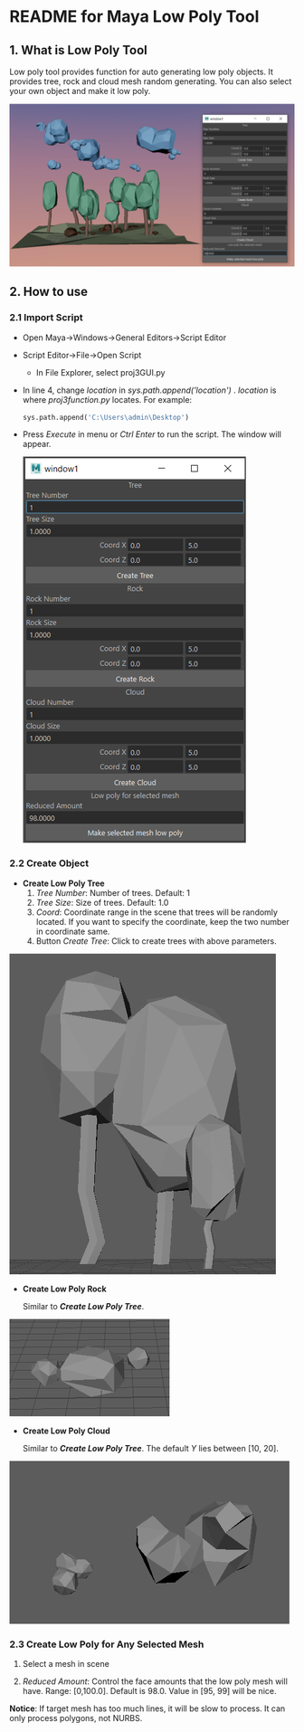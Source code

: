 <!-- # Maya-Low-Poly-Tool -->
# README for Maya Low Poly Tool

## 1. What is Low Poly Tool

Low poly tool provides function for auto generating low poly objects. It provides tree, rock and cloud mesh random generating. You can also select your own object and make it low poly.

![overview](./pic/main.png)

## 2. How to use

### 2.1 Import Script

- Open Maya->Windows->General Editors->Script Editor

- Script Editor->File->Open Script

  - In File Explorer, select proj3GUI.py

- In line 4, change _location_ in _sys.path.append('location')_ . _location_ is where _proj3function.py_ locates. For example:

  ```python
  sys.path.append('C:\Users\admin\Desktop')
  ```

- Press _Execute_ in menu or _Ctrl Enter_ to run the script. The window will appear.

  ![window](./pic/window.png)

### 2.2 Create Object

- **Create Low Poly Tree**
  1. _Tree Number_: Number of trees. Default: 1
  2. _Tree Size_: Size of trees. Default: 1.0
  3. _Coord_: Coordinate range in the scene that trees will be randomly located. If you want to specify the coordinate, keep the two number in coordinate same.
  4. Button _Create Tree_: Click to create trees with above parameters.

![tree](./pic/tree.png)

- **Create Low Poly Rock**

  Similar to _**Create Low Poly Tree**_.

![rock](./pic/rock.png)

- **Create Low Poly Cloud**

  Similar to _**Create Low Poly Tree**_. The default _Y_ lies between [10, 20].  

![cloud](./pic/cloud.png)

### 2.3 Create Low Poly for Any Selected Mesh

1. Select a mesh in scene

2. _Reduced Amount_: Control the face amounts that the low poly mesh will have. Range: [0,100.0]. Default is 98.0. Value in [95, 99] will be nice. 

   

**Notice**: If target mesh has too much lines, it will be slow to process. It can only process polygons, not NURBS. 



